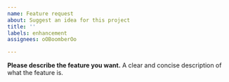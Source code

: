 ```yaml
---
name: Feature request
about: Suggest an idea for this project
title: ''
labels: enhancement
assignees: oOBoomberOo

---
```


**Please describe the feature you want.**
A clear and concise description of what the feature is.
